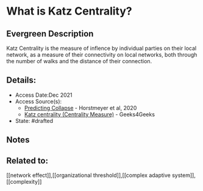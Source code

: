# What is Katz Centrality?
## Evergreen Description
Katz Centrality is the measure of inflence by individual parties on their local network, as a measure of their connectivity on local networks, both through the number of walks and the distance of their connection.
## Details:
- Access Date:Dec 2021
- Access Source(s):
	- [Predicting Collapse](https://www.nature.com/articles/s41598-020-57751-y) - Horstmeyer et al, 2020
	- [Katz centrality (Centrality Measure)](https://www.geeksforgeeks.org/katz-centrality-centrality-measure/) - Geeks4Geeks
- State: #drafted 

## Notes

## Related to: 
[[network effect]],[[organizational threshold]],[[complex adaptive system]], [[complexity]]
